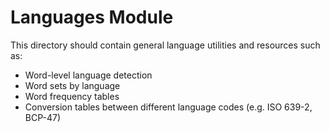 # Languages Module
This directory should contain general language utilities and resources such as:
* Word-level language detection
* Word sets by language
* Word frequency tables
* Conversion tables between different language codes (e.g. ISO 639-2, BCP-47)
